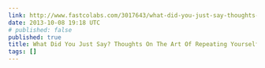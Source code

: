 ```yaml
---
link: http://www.fastcolabs.com/3017643/what-did-you-just-say-thoughts-on-the-art-of-repeating-yourself
date: 2013-10-08 19:18 UTC
# published: false
published: true
title: What Did You Just Say? Thoughts On The Art Of Repeating Yourself
tags: []
---
```




